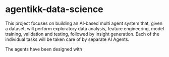 # agentikk-data-science

This project focuses on building an AI-based multi agent system that, given a dataset, will perform exploratory data analysis, feature engineering, model training, validation and testing, followed by insight generation. Each of the individual tasks will be taken care of by separate AI Agents. 

The agents have been designed with 
